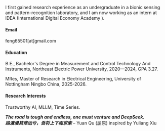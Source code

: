 
I first gained research experience as an undergraduate in a bionic sensing and pattern-recognition laboratory, and I am now working as an intern at IDEA (International Digital Economy Academy ).

#### Email
feng65501[at]gmail.com
#### Education
B.E., Bachelor's Degree in Measurement and Control Technology And Instruments, Northeast Electric Power University, 2020—2024, GPA 3.27.

MRes, Master of Research in Electrical Engineering, University of Nottingham Ningbo China, 2025-2026.
#### Research Interests
Trustworthy AI, MLLM, Time Series.

**_The road is tough and endless, one must venture and DeepSeek._**  
**_路漫漫其修远兮，吾将上下而求索_** – Yuan Qu (屈原) inspired by Yuliang Xiu

